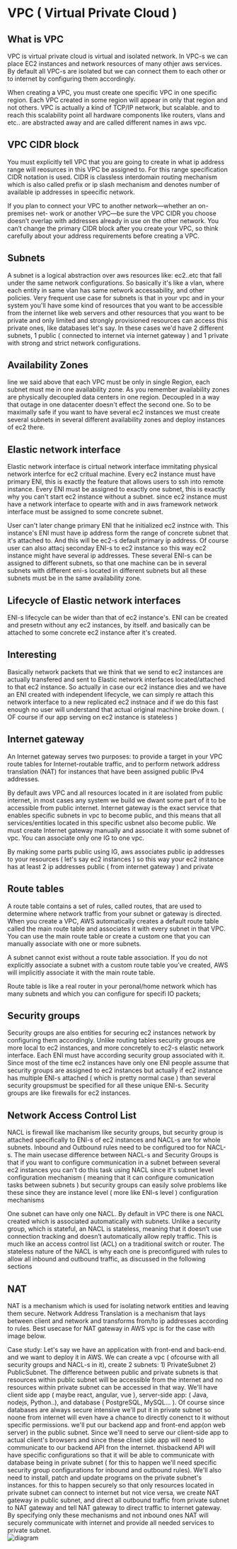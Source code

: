 # VPC ( Virtual Private Cloud )

## What is VPC
VPC is virtual private cloud is virtual and isolated network. In VPC-s we can place EC2 instances and
network resources of many othjer aws services. By default all VPC-s are isolated but we can connect them to each other or to
internet by configuring them accordingly.

When creating a VPC, you must create one specific VPC in one specific region. Each VPC created in some region will appear in
only that region and not others.
VPC is actually a kind of TCP/IP network, but scalable. and to reach this scalability point all hardware components like routers, vlans and etc.. are
abstracted away and are called different names in aws vpc.

## VPC CIDR block 
You must explicitly tell VPC that you are going to create in what ip address range will reosurces in this VPC be assigned to. For this range specification
CIDR notation is used. CIDR is classless interdomain routing mechanism which is also called prefix or ip slash mechanism and denotes number of available
ip addresses in speecific network.

If you plan to connect your VPC to another network—whether an on-premises net- work or another VPC—be sure the VPC CIDR you choose doesn’t overlap with addresses already in use on the other network.
You can’t change the primary CIDR block after you create your VPC, so think carefully about your address requirements before creating a VPC.

## Subnets
A subnet is a logical abstraction over aws resources like: ec2..etc that fall under the same network configurations.
So basically it's like a vlan, where each entity in same vlan has same network accessability, and other policies. Very frequent
use case for subnets is that in your vpc and in your system you'll have some kind of resources that you want to be accessible from the internet
like web servers and other resources that you want to be private and only limited and strongly provisioned resources can access this private ones, like databases let's say.
In these cases we'd have 2 different subnets, 1 public ( connected to internet via internet gateway ) and 1 private with strong and strict network configurations. 

## Availability Zones
line we said above that each VPC must be only in single Region, each subnet must me in one availability zone. As you remember availability zones
are physically decoupled data centers in one region. Decoupled in a way that outage in one datacenter doesn't effect the second one. So to be maximally
safe if you want to have several ec2 instances we must create several subnets in several different availability zones and deploy instances of ec2 there.

## Elastic network interface
Elastic network interface is cirtual network interface immitating physical network interfce for ec2 critual machine.
Every ec2 instance must have primary ENI, this is exactly the feature that allows users to ssh into remote instance. 
Every ENI must be assigned to exactly one subnet, this is exactly why you can't start ec2 instance without a subnet. since ec2 instance must have
a network interface to opearte with and in aws framework network interface must be assigned to some concrete subnet.

User can't later change primary ENI that he initialized ec2 instnce with. This instance's ENI must have ip address form the range
of concrete subnet that it's attached to. And this will be ec2-s default primary ip address. Of course user can also attacj seconday ENI-s to ec2 instance
so this way ec2 instance might have several ip addresses. These several ENI-s can be assigned to different subnets, so that one machine can be in several subnets with
different eni-s located in different subnets but all these subnets must be in the same availability zone.

## Lifecycle of Elastic network interfaces
ENI-s lifecycle can be wider than that of ec2 instance's. ENI can be created and presetn without any ec2 instances, by itself. and basically can be attached
to some concrete ec2 instance after it's created.

## Interesting
Basically network packets that we think that we send to ec2 instances are actually transfered and sent to Elastic network interfaces located/attached to that ec2 instance.
So actually in case our ec2 instance dies and we have an ENI created with independent lifecycle,  we can simply  re attach this network interface to a new replicated ec2 instnace and if we do
this fast enough no user will understand that actual original machine broke down.  ( OF course if our app serving on ec2 instance is stateless )

## Internet gateway
An Internet gateway serves two purposes: to provide a target in your VPC route tables for Internet-routable traffic, and to perform network address translation (NAT) for instances that have been assigned public IPv4 addresses.

By default aws VPC and all resources located in it are isolated from public internet, in most cases any system we build we dwant some part of it to be accessible from public internet.
Internet gateway is the exact service that enables specific subnets in vpc to become public, and this means that all services/entities located in this specific usbnet also become 
public. We must create Internet gateway manually and associate it with some subnet of vpc. You can associate only one IG to one vpc.

By making some parts public using IG, aws associates public ip addresses to your resources ( let's say ec2 instances ) so this way your ec2 instance has at least 2 ip addresses
public ( from internet gateway ) and private

## Route tables
A route table contains a set of rules, called routes, that are used to determine where network traffic from your subnet or gateway is directed.
When you create a VPC, AWS automatically creates a default route table called the main route table and associates it with every subnet in that VPC. You can use the main route table or create a custom one that you can manually associate with one or more subnets.

A subnet cannot exist without a route table association. If you do not explicitly associate a subnet with a custom route table you’ve created, AWS will implicitly associate it with the main route table.

Route table is like a real router in your peronal/home network which has many subnets and which you can configure for specifi IO packets; 

## Security groups
Security groups are also entities for securing ec2 instances network by configuring them accordingly. Unlike routing tables security groups are more local
to ec2 instances,  and more concretely to ec2-s elastic network interface. Each ENI must have according security group associated with it. Since most of the time ec2 instances
have only one ENI people assume that security groups are assigned to ec2 instances but actually if ec2 instance has multiple ENI-s attached ( which is pretty normal case ) than several security groupsmust be specified for all these unique ENI-s.
Security groups are like firewalls for ec2 instances.

## Network Access Control List
NACL is firewall like machanism like security groups, but security group is attached specifically to ENI-s of ec2 instances and NACL-s are for whole subnets.
Inbound and Outbound rules need to be configured too for NACL-s. The main usecase difference between NACL-s and Security Groups is that if you want to configure
communication in a subnet between several ec2 instances you can't do this task using NACL since it's subnet level configuration mechanism ( meaning that it can
configure comunication tasks between subnets ) but security groups can easily solve problems like these since they are instance level ( more like ENI-s level ) configuration
mechanisms 

One subnet can have only one NACL. By default in VPC there is one NACL created which is associated automatically with subnets.
Unlike a security group, which is stateful, an NACL is stateless, meaning that it doesn’t use connection tracking and doesn’t automatically allow reply traffic. This is much like an access control list (ACL) on a traditional switch or router. The stateless nature of the NACL is why each one is preconfigured with rules to allow all inbound and outbound traffic, as discussed in the following sections

## NAT
NAT is a mechanism which is used for isolating network entities and leaving them secure. Network Address Translation is a mechanism that lays between client and network and
transforms from/to ip addresses according to rules. Best usecase for NAT gateway in AWS vpc is for the case with image below.

Case study:
	Let's say we have an application with front-end and back-end. and we want to deploy it in AWS. We can create a vpc ( ofcourse with all security groups and
NACL-s in it), create 2 subnets: 1) PrivateSubnet 2) PublicSubnet. The difference between public and private subnets is that resources within public subnet will be
accessible from the internet and no resources within private subnet can be accessed in that way. We'll have client side app ( maybe react, angular, vue ), server-side app: ( Java, nodejs, Python..),
 and database ( PostgreSQL, MySQL... ). Of course since databases are always secure intensive we'll put it in private subnet so noone from internet will even have a chance to directly conenct to it 
without specific permissions. we'll put our backend app and front-end app(on web server) in the public subnet.
Since we'll need to serve our client-side app to actual client's browsers and since these clinet side app will need to communicate to our backend API fron the internet. thisbackend API will have
 specific configurations so that it will be able to communicate with database being in private subnet ( for this to happen we'll need specific
security
 group configurations for inbound and outbound rules). We'll also need to install, patch and update programs on the private subnet's instances. for this to happen securely so that only resources located in private subnet can connect to internet but not vice versa, we create NAT gateway in public subnet,
 and direct all outbound traffic from private subnet to NAT gateway and tell NAT gateway to
direct traffic to internet gateway. By specifying only these mechanisms and not inbound ones NAT will securely communicate with internet and provide all needed services to private subnet.   
![diagram](./diagram.png)
